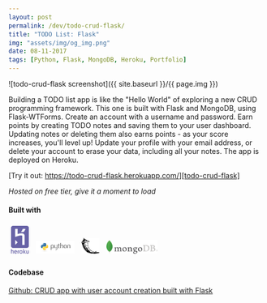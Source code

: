 ```yaml
---
layout: post
permalink: /dev/todo-crud-flask/
title: "TODO List: Flask"
img: "assets/img/og_img.png"
date: 08-11-2017
tags: [Python, Flask, MongoDB, Heroku, Portfolio]
---
```


![todo-crud-flask screenshot]({{ site.baseurl }}/{{ page.img }})

Building a TODO list app is like the "Hello World" of exploring a new CRUD programming framework. This one is built with Flask and MongoDB, using Flask-WTForms. Create an account with a username and password. Earn points by creating TODO notes and saving them to your user dashboard. Updating notes or deleting them also earns points - as your score increases, you'll level up! Update your profile with your email address, or delete your account to erase your data, including all your notes. The app is deployed on Heroku. 

[Try it out: https://todo-crud-flask.herokuapp.com/][todo-crud-flask]

*Hosted on free tier, give it a moment to load*

#### Built with

<img src="/assets/img/heroku.svg" alt="Heroku" style="width: 7%; padding: 5px;"/>
<img src="/assets/img/python-logo.png" alt="Python" style="width: 15%; padding: 5px;"/>
<img src="/assets/img/flask.png" alt="Flask" style="width: 7%; padding: 5px;"/>
<img src="/assets/img/mongo.png" alt="MongoDB" style="width: 20%; padding: 5px;"/>

#### Codebase

[Github: CRUD app with user account creation built with Flask][github-todo]

[todo-crud-flask]: https://todo-crud-flask.herokuapp.com/
[github-todo]: https://github.com/andrewmontes87/todo_crud_flask

